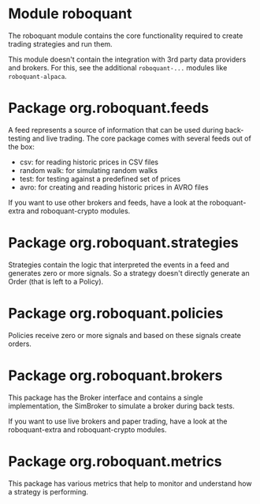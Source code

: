 # Module roboquant

The roboquant module contains the core functionality required to create trading strategies and run them.  

This module doesn't contain the integration with 3rd party data providers and brokers. 
For this, see the additional `roboquant-...` modules like `roboquant-alpaca`.

# Package org.roboquant.feeds

A feed represents a source of information that can be used during back-testing and live trading. The core package
comes with several feeds out of the box:

- csv: for reading historic prices in CSV files
- random walk: for simulating random walks
- test: for testing against a predefined set of prices
- avro: for creating and reading historic prices in AVRO files

If you want to use other brokers and feeds, have a look at the roboquant-extra and roboquant-crypto modules.

# Package org.roboquant.strategies

Strategies contain the logic that interpreted the events in a feed and generates zero or more signals. So a strategy
doesn't directly generate an Order (that is left to a Policy).


# Package org.roboquant.policies

Policies receive zero or more signals and based on these signals create orders. 

# Package org.roboquant.brokers

This package has the Broker interface and contains a single implementation, the SimBroker to simulate a broker
during back tests.

If you want to use live brokers and paper trading, have a look at the roboquant-extra and roboquant-crypto modules.

# Package org.roboquant.metrics

This package has various metrics that help to monitor and understand how a strategy is performing.